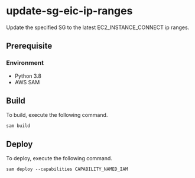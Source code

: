 # update-sg-eic-ip-ranges
Update the specified SG to the latest EC2_INSTANCE_CONNECT ip ranges.

## Prerequisite

### Environment

* Python 3.8
* AWS SAM

## Build
To build, execute the following command.

```
sam build
```

## Deploy
To deploy, execute the following command.

```
sam deploy --capabilities CAPABILITY_NAMED_IAM
```

